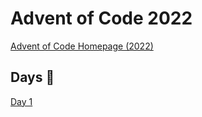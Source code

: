# Advent of Code 2022

[Advent of Code Homepage (2022)](https://adventofcode.com/2022)

## Days 🎄

[Day 1](../day1/)


